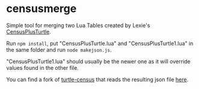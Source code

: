 # censusmerge

Simple tool for merging two Lua Tables created by Lexie's [CensusPlusTurtle](https://github.com/Lexiebean/CensusPlusTurtle).

Run `npm install`, put "CensusPlusTurtle.lua" and "CensusPlusTurtle1.lua"  in the same folder and run `node makejson.js`.

"CensusPlusTurtle1.lua" should usually be the newer one as it will override values found in the other file.

You can find a fork of [turtle-census](https://github.com/gwetchen/turtle-census) that reads the resulting json file [here](https://github.com/gwetchen/turtle-census/tree/censusjson).